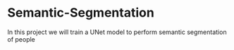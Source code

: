 # Semantic-Segmentation
In this project we will train a UNet model to perform semantic segmentation of people

